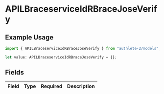 # APILBraceserviceIdRBraceJoseVerify

## Example Usage

```typescript
import { APILBraceserviceIdRBraceJoseVerify } from "authlete-2/models";

let value: APILBraceserviceIdRBraceJoseVerify = {};
```

## Fields

| Field       | Type        | Required    | Description |
| ----------- | ----------- | ----------- | ----------- |
